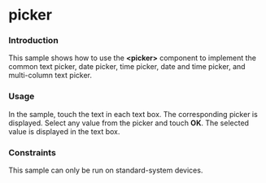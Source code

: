 # picker

### Introduction

This sample shows how to use the **<picker\>** component to implement the common text picker, date picker, time picker, date and time picker, and multi-column text picker.

### Usage

In the sample, touch the text in each text box. The corresponding picker is displayed. Select any value from the picker and touch **OK**. The selected value is displayed in the text box.

### Constraints

This sample can only be run on standard-system devices.
